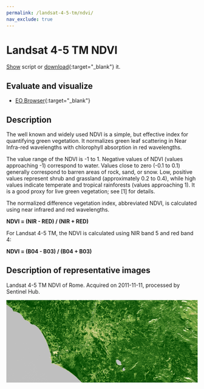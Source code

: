 ```yaml
---
permalink: /landsat-4-5-tm/ndvi/
nav_exclude: true
---
```


# Landsat 4-5 TM NDVI
<a href="#" id='togglescript'>Show</a> script or [download](script.js){:target="_blank"} it.
<div id='script_view' style="display:none">
{% highlight javascript %}
{% include_relative script.js %}
{% endhighlight %}
</div>

## Evaluate and visualize

- [EO Browser](https://sentinelshare.page.link/41d9){:target="_blank"}   

## Description

The well known and widely used NDVI is a simple, but effective index for quantifying green vegetation. It normalizes green leaf scattering in Near Infra-red wavelengths with chlorophyll absorption in red wavelengths.

The value range of the NDVI is -1 to 1. Negative values of NDVI (values approaching -1) correspond to water. Values close to zero (-0.1 to 0.1) generally correspond to barren areas of rock, sand, or snow. Low, positive values represent shrub and grassland (approximately 0.2 to 0.4), while high values indicate temperate and tropical rainforests (values approaching 1). It is a good proxy for live green vegetation; see [1] for details.

The normalized difference vegetation index, abbreviated NDVI, is calculated using near infrared and red wavelengths. 

**NDVI = (NIR - RED) / (NIR + RED)**

For Landsat 4-5 TM, the NDVI is calculated using NIR band 5 and red band 4: 

**NDVI = (B04 - B03) / (B04 + B03)**

## Description of representative images

Landsat 4-5 TM NDVI of Rome. Acquired on 2011-11-11, processed by Sentinel Hub. 

![L8 NDVI](fig/fig1.png)


 